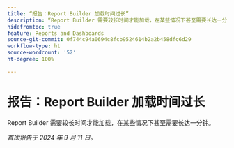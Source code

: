 ```yaml
---
title: “报告：Report Builder 加载时间过长”
description: “Report Builder 需要较长时间才能加载，在某些情况下甚至需要长达一分钟。”
hidefromtoc: true
feature: Reports and Dashboards
source-git-commit: 0f744c94a0694c8fcb9524614b2a2b458dfc6d29
workflow-type: ht
source-wordcount: '52'
ht-degree: 100%

---
```



# 报告：Report Builder 加载时间过长

Report Builder 需要较长时间才能加载，在某些情况下甚至需要长达一分钟。

_首次报告于 2024 年 9 月 11 日。_
